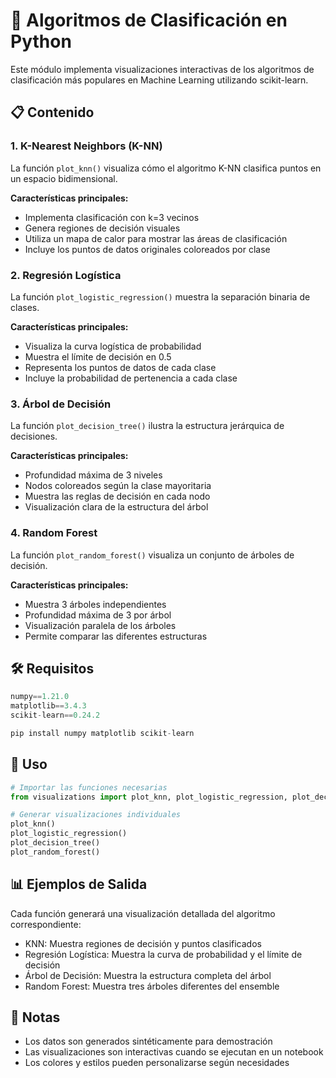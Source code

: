 # 🎯 Algoritmos de Clasificación en Python

Este módulo implementa visualizaciones interactivas de los algoritmos de clasificación más populares en Machine Learning utilizando scikit-learn.

## 📋 Contenido

### 1. K-Nearest Neighbors (K-NN)
La función `plot_knn()` visualiza cómo el algoritmo K-NN clasifica puntos en un espacio bidimensional.

**Características principales:**
- Implementa clasificación con k=3 vecinos
- Genera regiones de decisión visuales
- Utiliza un mapa de calor para mostrar las áreas de clasificación
- Incluye los puntos de datos originales coloreados por clase

### 2. Regresión Logística
La función `plot_logistic_regression()` muestra la separación binaria de clases.

**Características principales:**
- Visualiza la curva logística de probabilidad
- Muestra el límite de decisión en 0.5
- Representa los puntos de datos de cada clase
- Incluye la probabilidad de pertenencia a cada clase

### 3. Árbol de Decisión
La función `plot_decision_tree()` ilustra la estructura jerárquica de decisiones.

**Características principales:**
- Profundidad máxima de 3 niveles
- Nodos coloreados según la clase mayoritaria
- Muestra las reglas de decisión en cada nodo
- Visualización clara de la estructura del árbol

### 4. Random Forest
La función `plot_random_forest()` visualiza un conjunto de árboles de decisión.

**Características principales:**
- Muestra 3 árboles independientes
- Profundidad máxima de 3 por árbol
- Visualización paralela de los árboles
- Permite comparar las diferentes estructuras

## 🛠️ Requisitos

```python
numpy==1.21.0
matplotlib==3.4.3
scikit-learn==0.24.2

pip install numpy matplotlib scikit-learn
```

## 🚀 Uso

```python
# Importar las funciones necesarias
from visualizations import plot_knn, plot_logistic_regression, plot_decision_tree, plot_random_forest

# Generar visualizaciones individuales
plot_knn()
plot_logistic_regression()
plot_decision_tree()
plot_random_forest()
```

## 📊 Ejemplos de Salida

Cada función generará una visualización detallada del algoritmo correspondiente:
- KNN: Muestra regiones de decisión y puntos clasificados
- Regresión Logística: Muestra la curva de probabilidad y el límite de decisión
- Árbol de Decisión: Muestra la estructura completa del árbol
- Random Forest: Muestra tres árboles diferentes del ensemble

## 📝 Notas
- Los datos son generados sintéticamente para demostración
- Las visualizaciones son interactivas cuando se ejecutan en un notebook
- Los colores y estilos pueden personalizarse según necesidades